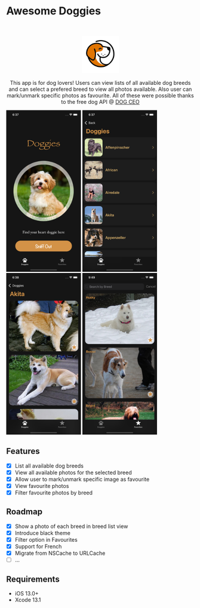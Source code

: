 # Awesome Doggies

<br />
<p align="center">
    <img src="Logo/logo.png" alt="Logo" width="100" height="100">
  <p align="center">
    This app is for dog lovers! Users can view lists of all available dog breeds and can select a prefered breed to view all photos available. Also user can mark/unmark specific photos as favourite. All of these were possible thanks to the free dog API @ <a href="https://dog.ceo/dog-api">DOG CEO</a>
  </p>
</p>

<p align="row">
<img src= "Screens/home.png" width="200" >
<img src= "Screens/breeds.png" width="200" >
<img src= "Screens/imagesByBreed.png" width="200" >
<img src= "Screens/favourites.png" width="200" >
</p>

## Features

- [x] List all available dog breeds
- [x] View all available photos for the selected breed
- [x] Allow user to mark/unmark specific image as favourite
- [x] View favourite photos 
- [x] Filter favourite photos by breed

## Roadmap

- [x] Show a photo of each breed in breed list view
- [x] Introduce black theme
- [x] Filter option in Favourites
- [x] Support for French
- [x] Migrate from NSCache to URLCache
- [ ] ...

## Requirements

- iOS 13.0+
- Xcode 13.1
